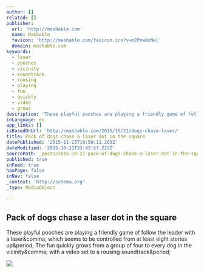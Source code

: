```yaml
---
author: []
related: []
publisher:
  url: 'http://mashable.com'
  name: Mashable
  favicon: 'http://mashable.com/favicon.ico?v=m2Pmw8zNwl'
  domain: mashable.com
keywords:
  - laser
  - pooches
  - vicinity
  - soundtrack
  - rousing
  - playing
  - fun
  - quickly
  - video
  - grows
description: 'These playful pooches are playing a friendly game of follow the leader with a laser, which seems to be controlled from at least eight stories up. The fun quickly grows from a group of four to every dog in the vicinity, with a video set to a rousing soundtrack.'
inLanguage: en
app_links: []
isBasedOnUrl: 'http://mashable.com/2015/10/21/dogs-chase-laser/'
title: Pack of dogs chase a laser dot in the square
datePublished: '2015-11-25T19:50:11.263Z'
dateModified: '2015-10-21T23:43:57.223Z'
sourcePath: _posts/2015-10-21-pack-of-dogs-chase-a-laser-dot-in-the-square.md
published: true
inFeed: true
hasPage: false
inNav: false
_context: 'http://schema.org'
_type: MediaObject

---
```

<article style=""><h1>Pack of dogs chase a laser dot in the square</h1><p>These playful pooches are playing a friendly game of follow the leader with a laser&amp;comma; which seems to be controlled from at least eight stories up&amp;period; The fun quickly grows from a group of four to every dog in the vicinity&amp;comma; with a video set to a rousing soundtrack&amp;period;</p><img src="http://rack.1.mshcdn.com/media/ZgkyMDE1LzEwLzIxL2VkL2RvZ3NsYXNlcnRhLmMwMWE5LmpwZwpwCXRodW1iCTEyMDB4NjI3IwplCWpwZw/94dc01fd/81e/dogs-laser-tag.jpg" /></article>